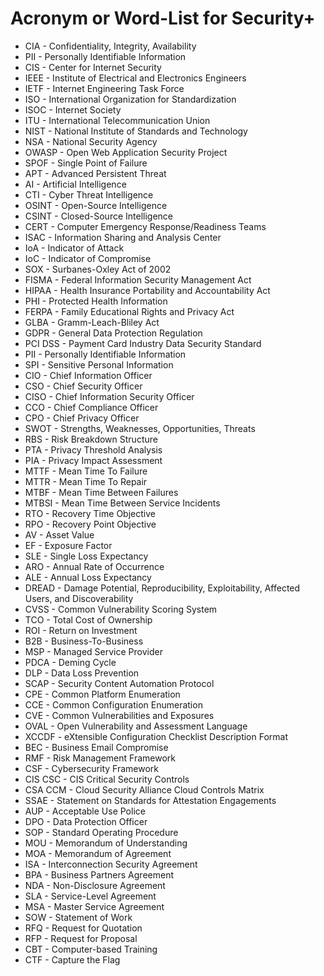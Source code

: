 # Acronym or Word-List for Security+
- CIA - Confidentiality, Integrity, Availability
- PII - Personally Identifiable Information
- CIS - Center for Internet Security
- IEEE - Institute of Electrical and Electronics Engineers
- IETF - Internet Engineering Task Force
- ISO - International Organization for Standardization
- ISOC - Internet Society
- ITU - International Telecommunication Union
- NIST - National Institute of Standards and Technology
- NSA - National Security Agency
- OWASP - Open Web Application Security Project
- SPOF - Single Point of Failure
- APT - Advanced Persistent Threat
- AI - Artificial Intelligence
- CTI - Cyber Threat Intelligence
- OSINT - Open-Source Intelligence
- CSINT - Closed-Source Intelligence
- CERT - Computer Emergency Response/Readiness Teams
- ISAC - Information Sharing and Analysis Center
- IoA - Indicator of Attack
- IoC - Indicator of Compromise
- SOX - Surbanes-Oxley Act of 2002
- FISMA - Federal Information Security Management Act
- HIPAA - Health Insurance Portability and Accountability Act
- PHI - Protected Health Information
- FERPA - Family Educational Rights and Privacy Act
- GLBA - Gramm-Leach-Bliley Act
- GDPR - General Data Protection Regulation
- PCI DSS - Payment Card Industry Data Security Standard
- PII - Personally Identifiable Information
- SPI - Sensitive Personal Information
- CIO - Chief Information Officer
- CSO - Chief Security Officer
- CISO - Chief Information Security Officer
- CCO - Chief Compliance Officer
- CPO - Chief Privacy Officer
- SWOT - Strengths, Weaknesses, Opportunities, Threats
- RBS - Risk Breakdown Structure
- PTA - Privacy Threshold Analysis
- PIA - Privacy Impact Assessment
- MTTF - Mean Time To Failure
- MTTR - Mean Time To Repair
- MTBF - Mean Time Between Failures
- MTBSI - Mean Time Between Service Incidents
- RTO - Recovery Time Objective
- RPO - Recovery Point Objective
- AV - Asset Value
- EF - Exposure Factor
- SLE - Single Loss Expectancy
- ARO - Annual Rate of Occurrence
- ALE - Annual Loss Expectancy
- DREAD - Damage Potential, Reproducibility, Exploitability, Affected Users, and Discoverability
- CVSS - Common Vulnerability Scoring System
- TCO - Total Cost of Ownership
- ROI - Return on Investment
- B2B - Business-To-Business
- MSP - Managed Service Provider
- PDCA - Deming Cycle
- DLP - Data Loss Prevention
- SCAP - Security Content Automation Protocol
- CPE - Common Platform Enumeration
- CCE - Common Configuration Enumeration
- CVE - Common Vulnerabilities and Exposures
- OVAL - Open Vulnerability and Assessment Language
- XCCDF - eXtensible Configuration Checklist Description Format
- BEC - Business Email Compromise
- RMF - Risk Management Framework
- CSF - Cybersecurity Framework
- CIS CSC - CIS Critical Security Controls
- CSA CCM - Cloud Security Alliance Cloud Controls Matrix
- SSAE - Statement on Standards for Attestation Engagements
- AUP - Acceptable Use Police
- DPO - Data Protection Officer
- SOP - Standard Operating Procedure
- MOU - Memorandum of Understanding
- MOA - Memorandum of Agreement
- ISA - Interconnection Security Agreement
- BPA - Business Partners Agreement
- NDA - Non-Disclosure Agreement
- SLA - Service-Level Agreement
- MSA - Master Service Agreement
- SOW - Statement of Work
- RFQ - Request for Quotation
- RFP - Request for Proposal
- CBT - Computer-based Training
- CTF - Capture the Flag